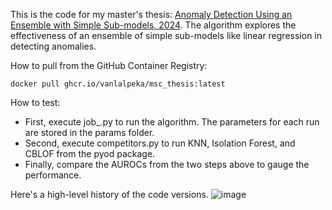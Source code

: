 This is the code for my master's thesis: <a href="Master Thesis with affidavit.pdf">Anomaly Detection Using an Ensemble with Simple Sub-models, 2024</a>.
The algorithm explores the effectiveness of an ensemble of simple sub-models like linear regression in detecting anomalies.

How to pull from the GitHub Container Registry:
```
docker pull ghcr.io/vanlalpeka/msc_thesis:latest
```


How to test:
- First, execute job_<dataset>.py to run the algorithm. The parameters for each run are stored in the params folder. 
- Second, execute competitors.py to run KNN, Isolation Forest, and CBLOF from the pyod package.
- Finally, compare the AUROCs from the two steps above to gauge the performance.

Here's a high-level history of the code versions.
![image](https://github.com/user-attachments/assets/efe62fdd-b569-4f3c-bd33-9620e6f1c0b7)
